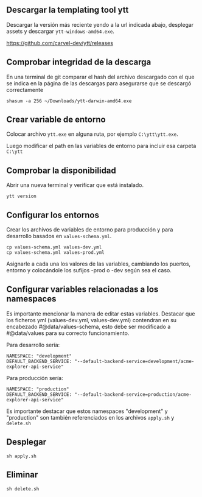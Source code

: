 ## Descargar la templating tool ytt

Descargar la versión más reciente yendo a la url indicada abajo, desplegar assets y descargar <code>ytt-windows-amd64.exe</code>.

<https://github.com/carvel-dev/ytt/releases>

## Comprobar integridad de la descarga

En una terminal de git comparar el hash del archivo descargado con el que se indica en la página de las descargas para asegurarse que se descargó correctamente

```
shasum -a 256 ~/Downloads/ytt-darwin-amd64.exe
```

## Crear variable de entorno

Colocar archivo <code>ytt.exe</code> en alguna ruta, por ejemplo <code>C:\ytt\ytt.exe</code>.

Luego modificar el path en las variables de entorno para incluir esa carpeta <code>C:\ytt</code>

## Comprobar la disponibilidad 

Abrir una nueva terminal y verificar que está instalado.

```
ytt version
```

## Configurar los entornos

Crear los archivos de variables de entorno para producción y para desarrollo basados en <code>values-schema.yml</code>.

```
cp values-schema.yml values-dev.yml
cp values-schema.yml values-prod.yml
```

Asignarle a cada una los valores de las variables, cambiando los puertos, entorno y colocándole los sufijos -prod o -dev según sea el caso.

## Configurar variables relacionadas a los namespaces

Es importante mencionar la manera de editar estas variables.
Destacar que los ficheros yml (values-dev.yml, values-dev.yml) contendran en su encabezado #@data/values-schema, esto debe ser modificado a #@data/values para su correcto funcionamiento.

Para desarrollo sería:

```
NAMESPACE: "development"
DEFAULT_BACKEND_SERVICE: "--default-backend-service=development/acme-explorer-api-service"
```

Para producción sería:

```
NAMESPACE: "production"
DEFAULT_BACKEND_SERVICE: "--default-backend-service=production/acme-explorer-api-service"
```

Es importante destacar que estos namespaces "development" y "production" son también referenciados en los archivos <code>apply.sh</code> y <code>delete.sh</code> 

## Desplegar

```
sh apply.sh
```

## Eliminar

```
sh delete.sh
```
